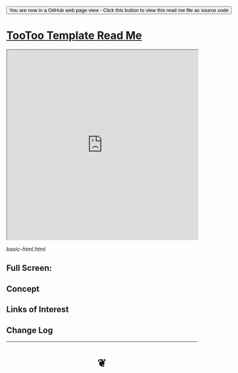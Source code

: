 
<div><input type=button onclick="window.location.href='https://github.com/pushme-pullyou/pushme-pullyou.github.io/blob/master/tootoo-templates/README.md'";
value='You are now in a GitHub web page view - Click this button to view this read me file as source code' ></div>


<span style=display:none; > [You are now in a GitHub source code view - click this link to view Read Me file as a web page]( https://pushme-pullyou.github.io/#tootoo-templates/README.md "View file as a web page." ) </span>


# [TooToo Template Read Me]( #README.md )


<iframe src="https://pushme-pullyou.github.io/tootoo-templates/basic-html" width="100%" height="500px" ></iframe>


_basic-html.html_

<span style="display: none" >Iframes are not viewable in GitHub source code view</span>

## Full Screen: []( .html )


## Concept


## Links of Interest


## Change Log

***


# <center title="hello!" ><a href=javascript:window.scrollTo(0,0); style=text-decoration:none; > ❦ </a></center>
